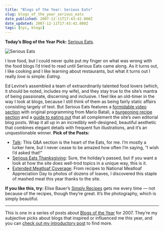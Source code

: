 ```yaml
---
title: "Blogs of the Year: Serious Eats"
slug: blogs_of_the_year_serious_eats
date_published: 2007-12-11T17:43:42.000Z
date_updated: 2007-12-11T17:43:42.000Z
tags: [nyc, blogs]
---
```


**Today’s Blog of the Year Pick:** [Serious Eats](http://www.seriouseats.com).

![Serious Eats](https://cdn.glitch.global/d45aff89-36ba-46db-8c7c-3da7c8a93931/serious-eats.png?v=1674864531005)

I love food, but I could never quite put my finger on what was wrong with the food blogs I’d tried to read until Serious Eats came along. As it turns out, I like cooking and I like learning about restaurants, but what it turns out I really *love* is simple: *Eating*.

Ed Levine’s assembled a team of extraordinarily talented food lovers (which, it should be noted, includes my wife), and they stay true to the site’s mantra of being passionate, discerning and inclusive. I feel like an old-timer in the way I look at blogs, because I still think of them as being fairly static affairs consisting largely of text. But Serious Eats features a [formidable video section](http://www.seriouseats.com/videos/) with original programming from Mario Batali, a [burgeoning recipe section](http://www.seriouseats.com/recipes/) and a [guide to eating out](http://www.seriouseats.com/eating_out/) that all complement the site’s own editorial blog posts. Wrap it all up in an incredibly well-designed, beautiful aesthetic that combines elegant details with frequent fun illustrations, and it’s an unquestionable winner.
**Pick of the Posts:**

- [Talk](http://www.seriouseats.com/talk/): This Q&A section is the heart of the Eats, for me. I’m mostly a lurker here, but I never cease to be amazed how often I’m saying, “I wish I’d asked that!”
- [Serious Eats Thanksgiving](http://www.seriouseats.com/thanksgiving/): Sure, the holiday’s passed, but if you want a look at how the site does well-trod topics in a unique way, this is it.
- [Extended Meatloaf Coverage](http://www.seriouseats.com/tags/meatloaf): From recipes to National Meatloaf Appreciation Day to photos of dozens of loaves, I discovered this staple of mashed meat this year thanks to the site.

**If you like this, try:** Elise Bauer’s [Simply Recipes](http://elise.com/recipes/) gets me every time — not because of the recipes, though they’re great. It’s the photography, which is simply beautiful.

---

This is one in a series of posts about [Blogs of the Year](/2007/12/09/blogs_of_the_year_2007/) for 2007. They’re my subjective picks about blogs that inspired or influenced me this year, and you can [check out my introductory post](/2007/12/09/blogs_of_the_year_2007/) to find more.

